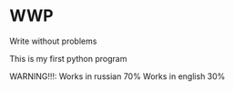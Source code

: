 # WWP
Write without problems


This is my first python program


WARNING!!!:
Works in russian 70%
Works in english 30%
